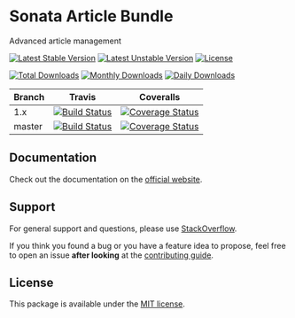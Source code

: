 <!--
DO NOT EDIT THIS FILE!

It's auto-generated by sonata-project/dev-kit package.
-->

# Sonata Article Bundle

Advanced article management

[![Latest Stable Version](https://poser.pugx.org/sonata-project/article-bundle/v/stable)](https://packagist.org/packages/sonata-project/article-bundle)
[![Latest Unstable Version](https://poser.pugx.org/sonata-project/article-bundle/v/unstable)](https://packagist.org/packages/sonata-project/article-bundle)
[![License](https://poser.pugx.org/sonata-project/article-bundle/license)](https://packagist.org/packages/sonata-project/article-bundle)

[![Total Downloads](https://poser.pugx.org/sonata-project/article-bundle/downloads)](https://packagist.org/packages/sonata-project/article-bundle)
[![Monthly Downloads](https://poser.pugx.org/sonata-project/article-bundle/d/monthly)](https://packagist.org/packages/sonata-project/article-bundle)
[![Daily Downloads](https://poser.pugx.org/sonata-project/article-bundle/d/daily)](https://packagist.org/packages/sonata-project/article-bundle)

Branch | Travis | Coveralls |
------ | ------ | --------- |
1.x   | [![Build Status][travis_stable_badge]][travis_stable_link]     | [![Coverage Status][coveralls_stable_badge]][coveralls_stable_link]     |
master | [![Build Status][travis_unstable_badge]][travis_unstable_link] | [![Coverage Status][coveralls_unstable_badge]][coveralls_unstable_link] |

## Documentation

Check out the documentation on the [official website](https://sonata-project.org/bundles/article).

## Support

For general support and questions, please use [StackOverflow](http://stackoverflow.com/questions/tagged/sonata).

If you think you found a bug or you have a feature idea to propose, feel free to open an issue
**after looking** at the [contributing guide](CONTRIBUTING.md).

## License

This package is available under the [MIT license](LICENSE).

[travis_stable_badge]: https://travis-ci.org/sonata-project/SonataArticleBundle.svg?branch=1.x
[travis_stable_link]: https://travis-ci.org/sonata-project/SonataArticleBundle
[travis_unstable_badge]: https://travis-ci.org/sonata-project/SonataArticleBundle.svg?branch=master
[travis_unstable_link]: https://travis-ci.org/sonata-project/SonataArticleBundle

[coveralls_stable_badge]: https://coveralls.io/repos/github/sonata-project/SonataArticleBundle/badge.svg?branch=1.x
[coveralls_stable_link]: https://coveralls.io/github/sonata-project/SonataArticleBundle?branch=1.x
[coveralls_unstable_badge]: https://coveralls.io/repos/github/sonata-project/SonataArticleBundle/badge.svg?branch=master
[coveralls_unstable_link]: https://coveralls.io/github/sonata-project/SonataArticleBundle?branch=master
